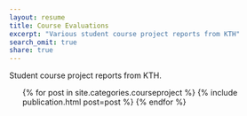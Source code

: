 ```yaml
---
layout: resume
title: Course Evaluations
excerpt: "Various student course project reports from KTH"
search_omit: true
share: true
---
```


Student course project reports from KTH.

<ul class="post-list">
{% for post in site.categories.courseproject %}
    {% include publication.html post=post %}
{% endfor %}
</ul>
